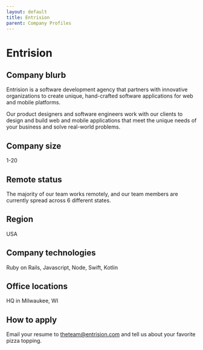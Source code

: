 ```yaml
---
layout: default
title: Entrision
parent: Company Profiles
---
```


# Entrision

## Company blurb

Entrision is a software development agency that partners with innovative organizations to create unique, hand-crafted software applications for web and mobile platforms.

Our product designers and software engineers work with our clients to design and build web and mobile applications that meet the unique needs of your business and solve real-world problems.

## Company size

1-20

## Remote status

The majority of our team works remotely, and our team members are currently spread across 6 different states.

## Region

USA

## Company technologies

Ruby on Rails, Javascript, Node, Swift, Kotlin

## Office locations

HQ in Milwaukee, WI

## How to apply

Email your resume to theteam@entrision.com and tell us about your favorite pizza topping.
